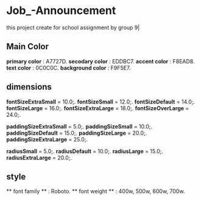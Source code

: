 # Job_-Announcement
this project create for school assignment by group 9|

## Main Color
**primary color** : A7727D.
**secodary color** : EDDBC7.
**accent color** : F8EAD8.
**text color** : 0C0C0C.
**background color** : F9F5E7.

## dimensions
**fontSizeExtraSmall** = 10.0;.
**fontSizeSmall** = 12.0;.
**fontSizeDefault** = 14.0;.
**fontSizeLarge** = 16.0;.
**fontSizeExtraLarge** = 18.0;.
**fontSizeOverLarge** = 24.0;.

**paddingSizeExtraSmall** = 5.0;.
**paddingSizeSmall** = 10.0;.
**paddingSizeDefault** = 15.0;.
**paddingSizeLarge** = 20.0;.
**paddingSizeExtraLarge** = 25.0;.

**radiusSmall** = 5.0;.
**radiusDefault** = 10.0;.
**radiusLarge**  = 15.0;.
**radiusExtraLarge** = 20.0;.

## style 
** font family ** : Roboto.
** font weight ** : 400w, 500w, 600w, 700w.






